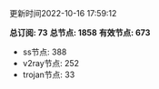 更新时间2022-10-16 17:59:12

**总订阅: 73**
**总节点: 1858**
**有效节点: 673**
- ss节点: 388
- v2ray节点: 252
- trojan节点: 33
